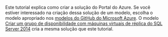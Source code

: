 Este tutorial explica como criar a solução do Portal do Azure. Se você estiver interessado na criação dessa solução de um modelo, escolha o modelo apropriado nos [modelos do GitHub do Microsoft Azure](http://github.com/Azure/azure-quickstart-templates). O modelo [Criar um grupo de disponibilidade com máquinas virtuais de réplica do SQL Server 2014](http://github.com/Azure/azure-quickstart-templates/tree/master/sqlvm-alwayson-cluster) cria a mesma solução que este tutorial.
 

<!---HONumber=AcomDC_0622_2016-->
